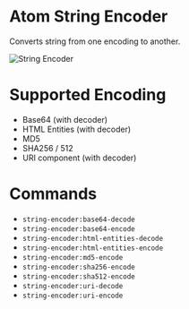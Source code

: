 # Atom String Encoder

Converts string from one encoding to another.

![String Encoder](http://f.cl.ly/items/3p3m2g0e2e3e0u1O0a0s/string-encoder.gif)

# Supported Encoding

* Base64 (with decoder)
* HTML Entities (with decoder)
* MD5
* SHA256 / 512
* URI component (with decoder)

# Commands

* `string-encoder:base64-decode`
* `string-encoder:base64-encode`
* `string-encoder:html-entities-decode`
* `string-encoder:html-entities-encode`
* `string-encoder:md5-encode`
* `string-encoder:sha256-encode`
* `string-encoder:sha512-encode`
* `string-encoder:uri-decode`
* `string-encoder:uri-encode`
